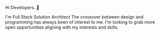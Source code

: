 Hi Developers..👋

I'm Full Stack Solution Architect The crossover between design and programming has always been of interest to me. I'm looking to grab more open opportunities aligning with my interests and skills.
